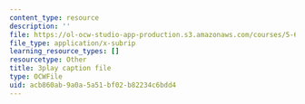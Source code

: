 ```yaml
---
content_type: resource
description: ''
file: https://ol-ocw-studio-app-production.s3.amazonaws.com/courses/5-61-physical-chemistry-fall-2017/acb860ab9a0a5a51bf02b82234c6bdd4_zwz9M1XNn-c.vtt
file_type: application/x-subrip
learning_resource_types: []
resourcetype: Other
title: 3play caption file
type: OCWFile
uid: acb860ab-9a0a-5a51-bf02-b82234c6bdd4
---
```

